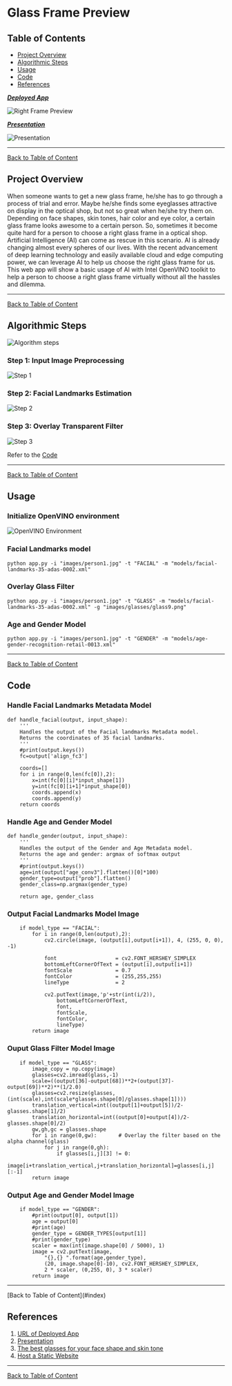 # Glass Frame Preview

<a id='index'></a>
## Table of Contents
- [Project Overview](#overview)
- [Algorithmic Steps](#works)
- [Usage](#usage)
- [Code](#code)
- [References](#ref)


<a id='video'></a>
**_[Deployed App](http://exampleframe.com.s3-website.ca-central-1.amazonaws.com/)_**

![Right Frame Preview](gif/Glass_frame_preview.gif)

**_[Presentation](https://docs.google.com/presentation/d/1dR0kyp0K7dAWPLHHLWCjR6mkAK-vTtT0cLlMxEoJp7o/edit?usp=sharing)_**

![Presentation](gif/presentation.gif)
<hr/> 

[Back to Table of Content](#index)


<a id='overview'></a>
## Project Overview
When someone wants to get a new glass frame, he/she has to go through a process of trial and error. Maybe he/she finds some eyeglasses attractive on display in the optical shop, but not so great when he/she try them on. Depending on face shapes, skin tones, hair color and eye color, a certain glass frame looks awesome to a certain person. So, sometimes it become quite hard for a person to choose a right glass frame in a optical shop. <br/>
Artificial Intelligence (AI) can come as rescue in this scenario. AI is already changing almost every spheres of our lives. With the recent advancement of deep learning technology and easily available cloud and edge computing power, we can leverage AI to help us choose the right glass frame for us. This web app will show a basic usage of AI with Intel OpenVINO toolkit to help a person to choose a right glass frame virtually without all the hassles and dilemma.
  <br/>
<hr/> 

[Back to Table of Content](#index)
 
<a id='works'></a>
## Algorithmic Steps

![Algorithm steps](gif/steps.gif)

### Step 1: Input Image Preprocessing

![Step 1](images/step1.JPG)

### Step 2: Facial Landmarks Estimation

![Step 2](images/step2.JPG)

### Step 3: Overlay Transparent Filter

![Step 3](images/step3.JPG)

Refer to the [Code](#code)

<hr/> 

[Back to Table of Content](#index)

<a id='usage'></a>
## Usage
### Initialize OpenVINO environment

![OpenVINO Environment](images/env.JPG)

### Facial Landmarks model
```
python app.py -i "images/person1.jpg" -t "FACIAL" -m "models/facial-landmarks-35-adas-0002.xml"
```
### Overlay Glass Filter
```
python app.py -i "images/person1.jpg" -t "GLASS" -m "models/facial-landmarks-35-adas-0002.xml" -g "images/glasses/glass9.png"
```
### Age and Gender Model
```
python app.py -i "images/person1.jpg" -t "GENDER" -m "models/age-gender-recognition-retail-0013.xml"
```

<hr/> 

[Back to Table of Content](#index)

<a id='code'></a>
## Code
### Handle Facial Landmarks Metadata Model
```
def handle_facial(output, input_shape):
    '''
    Handles the output of the Facial landmarks Metadata model.
    Returns the coordinates of 35 facial landmarks.
    '''
    #print(output.keys())
    fc=output['align_fc3']
    
    coords=[]
    for i in range(0,len(fc[0]),2):
        x=int(fc[0][i]*input_shape[1])
        y=int(fc[0][i+1]*input_shape[0])
        coords.append(x)
        coords.append(y)
    return coords
```
### Handle Age and Gender Model
```
def handle_gender(output, input_shape):
    '''
    Handles the output of the Gender and Age Metadata model.
    Returns the age and gender: argmax of softmax output
    '''
    #print(output.keys())
    age=int(output["age_conv3"].flatten()[0]*100)
    gender_type=output["prob"].flatten()
    gender_class=np.argmax(gender_type) 

    return age, gender_class

```
### Output Facial Landmarks Model Image
```
    if model_type == "FACIAL":
        for i in range(0,len(output),2):
            cv2.circle(image, (output[i],output[i+1]), 4, (255, 0, 0), -1)

            font                   = cv2.FONT_HERSHEY_SIMPLEX
            bottomLeftCornerOfText = (output[i],output[i+1])
            fontScale              = 0.7
            fontColor              = (255,255,255)
            lineType               = 2

            cv2.putText(image,'p'+str(int(i/2)), 
                bottomLeftCornerOfText, 
                font, 
                fontScale,
                fontColor,
                lineType)             
        return image
```
### Ouput Glass Filter Model Image
```
    if model_type == "GLASS":
        image_copy = np.copy(image)
        glasses=cv2.imread(glass,-1)
        scale=((output[36]-output[68])**2+(output[37]-output[69])**2)**(1/2.0)
        glasses=cv2.resize(glasses,(int(scale),int(scale*glasses.shape[0]/glasses.shape[1])))
        translation_vertical=int((output[1]+output[5])/2-glasses.shape[1]/2)
        translation_horizontal=int((output[0]+output[4])/2-glasses.shape[0]/2)
        gw,gh,gc = glasses.shape
        for i in range(0,gw):       # Overlay the filter based on the alpha channel(glass)
            for j in range(0,gh):
                if glasses[i,j][3] != 0:
                    image[i+translation_vertical,j+translation_horizontal]=glasses[i,j][:-1]
        return image
```
### Output Age and Gender Model Image
```
    if model_type == "GENDER":
        #print(output[0], output[1])
        age = output[0]
        #print(age)
        gender_type = GENDER_TYPES[output[1]]
        #print(gender_type)
        scaler = max(int(image.shape[0] / 5000), 1)
        image = cv2.putText(image, 
            "{},{} ".format(age,gender_type), 
            (20, image.shape[0]-10), cv2.FONT_HERSHEY_SIMPLEX, 
            2 * scaler, (0,255, 0), 3 * scaler)
        return image
```
<hr/>
[Back to Table of Content](#index)

<a id='ref'></a>
## References
1. [URL of Deployed App](http://exampleframe.com.s3-website.ca-central-1.amazonaws.com/)
1. [Presentation](https://docs.google.com/presentation/d/1dR0kyp0K7dAWPLHHLWCjR6mkAK-vTtT0cLlMxEoJp7o/edit?usp=sharing)
1. [The best glasses for your face shape and skin tone](https://www.allaboutvision.com/eyeglasses/eyeglasses_shape_color_analysis.htm)
1. [Host a Static Website](https://aws.amazon.com/getting-started/projects/host-static-website/)
<hr/> 

[Back to Table of Content](#index)